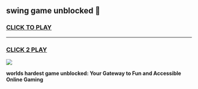 
## swing game unblocked 👋
<h3>
<a href="https://premium.freeplayer.one?title=swing_game_unblocked&ref=13F">CLICK TO PLAY</a></h3>
<hr>

<h3>
<a href="https://premium.freeplayer.one?title=swing_game_unblocked&ref=13F">CLICK 2 PLAY</a>
  
</h3>

<a href="https://premium.freeplayer.one?title=swing_game_unblocked&ref=12F/"><img src="https://clearcache.store/games.png"></a>


**worlds hardest game unblocked: Your Gateway to Fun and Accessible Online Gaming**
